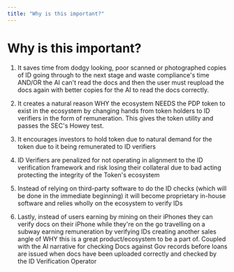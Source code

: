 ```yaml
---
title: "Why is this important?"
---
```


Why is this important?
======================

1.  It saves time from dodgy looking, poor scanned or photographed copies of ID going through to the next stage and waste compliance's time AND/OR the AI can't read the docs and then the user must reupload the docs again with better copies for the AI to read the docs correctly.
    
2.  It creates a natural reason WHY the ecosystem NEEDS the PDP token to exist in the ecosystem by changing hands from token holders to ID verifiers in the form of remuneration. This gives the token utility and passes the SEC's Howey test.
    
3.  It encourages investors to hold token due to natural demand for the token due to it being remunerated to ID verifiers
    
4.  ID Verifiers are penalized for not operating in alignment to the ID verification framework and risk losing their collateral due to bad acting protecting the integrity of the Token's ecosystem
    
5.  Instead of relying on third-party software to do the ID checks (which will be done in the immediate beginning) it will become proprietary in-house software and relies wholly on the ecosystem to verify IDs
    
6.  Lastly, instead of users earning by mining on their iPhones they can verify docs on their iPhone while they're on the go travelling on a subway earning remuneration by verifying IDs creating another sales angle of WHY this is a great product/ecosystem to be a part of. Coupled with the AI narrative for checking Docs against Gov records before loans are issued when docs have been uploaded correctly and checked by the ID Verification Operator
